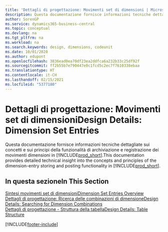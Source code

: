 ```yaml
---
title: 'Dettagli di progettazione: Movimenti set di dimensioni | Microsoft Docs'
description: Questa documentazione fornisce informazioni tecniche dettagliate sui concetti e sui principi utilizzati per riprogettare la funzionalità di archiviazione e registrazione dei movimenti dimensioni.
author: SorenGP
ms.service: dynamics365-business-central
ms.topic: conceptual
ms.devlang: na
ms.tgt_pltfrm: na
ms.workload: na
ms.search.keywords: design, dimensions, codeunit
ms.date: 10/01/2020
ms.author: edupont
ms.openlocfilehash: 3836ead0ea70df23ea2ddfca6a232b33c25df92f
ms.sourcegitcommit: ff2b55b7e790447e0c1fcd5c2ec7f7610338ebaa
ms.translationtype: HT
ms.contentlocale: it-CH
ms.lasthandoff: 02/15/2021
ms.locfileid: "5377180"
---
```

# <a name="design-details-dimension-set-entries"></a><span data-ttu-id="9a48b-103">Dettagli di progettazione: Movimenti set di dimensioni</span><span class="sxs-lookup"><span data-stu-id="9a48b-103">Design Details: Dimension Set Entries</span></span>
<span data-ttu-id="9a48b-104">Questa documentazione fornisce informazioni tecniche dettagliate sui concetti e sui principi della funzionalità di archiviazione e registrazione dei movimenti dimensioni in [!INCLUDE[prod_short](includes/prod_short.md)].</span><span class="sxs-lookup"><span data-stu-id="9a48b-104">This documentation provides detailed technical insight into the concepts and principles of the dimension-entry storing and posting functionality in [!INCLUDE[prod_short](includes/prod_short.md)].</span></span>

## <a name="in-this-section"></a><span data-ttu-id="9a48b-105">In questa sezione</span><span class="sxs-lookup"><span data-stu-id="9a48b-105">In This Section</span></span>  
[<span data-ttu-id="9a48b-106">Sintesi movimenti set di dimensioni</span><span class="sxs-lookup"><span data-stu-id="9a48b-106">Dimension Set Entries Overview</span></span>](design-details-dimension-set-entries-overview.md)  
[<span data-ttu-id="9a48b-107">Dettagli di progettazione: Ricerca delle combinazioni di dimensione</span><span class="sxs-lookup"><span data-stu-id="9a48b-107">Design Details: Searching for Dimension Combinations</span></span>](design-details-searching-for-dimension-combinations.md)  
[<span data-ttu-id="9a48b-108">Dettagli di progettazione - Struttura della tabella</span><span class="sxs-lookup"><span data-stu-id="9a48b-108">Design Details: Table Structure</span></span>](design-details-table-structure.md)  


[!INCLUDE[footer-include](includes/footer-banner.md)]